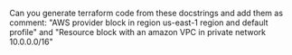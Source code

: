 Can you generate terraform code from these docstrings and add them as comment: "AWS provider block in region us-east-1 region and default profile" and "Resource block with an amazon VPC in private network 10.0.0.0/16"